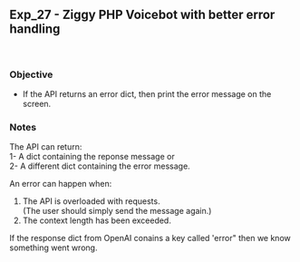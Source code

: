 ## Exp_27 - Ziggy PHP Voicebot with better error handling
<br>

### Objective

- If the API returns an error dict, then print the error message on the screen.

### Notes
The API can return:<br>
1- A dict containing the reponse message or<br>
2- A different dict containing the error message.<br>

An error can happen when:<br>
1. The API is overloaded with requests. <br>
(The user should simply send the message again.)<br>
2. The context length has been exceeded.<br>

If the response dict from OpenAI conains a key called 'error" then we know something went wrong.

<br>
